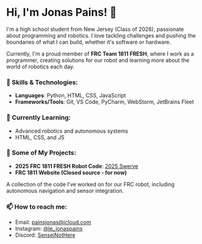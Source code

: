 # Hi, I'm Jonas Pains! 👋  
I'm a high school student from New Jersey (Class of 2026), passionate about programming and robotics. I love tackling challenges and pushing the boundaries of what I can build, whether it's software or hardware.

Currently, I'm a proud member of **FRC Team 1811 FRESH**, where I work as a programmer, creating solutions for our robot and learning more about the world of robotics each day.

### 🚀 Skills & Technologies:
- **Languages**: Python, HTML, CSS, JavaScript
- **Frameworks/Tools**: Git, VS Code, PyCharm, WebStorm, JetBrains Fleet

### 🌱 Currently Learning:
- Advanced robotics and autonomous systems
- HTML, CSS, and JS

### 📝 Some of My Projects:
- **2025 FRC 1811 FRESH Robot Code**: [2025 Swerve](https://github.com/SenseiNotHere/2025Swerve)
-  **FRC 1811 Website (Closed source - for now)**

  A collection of the code I’ve worked on for our FRC robot, including autonomous navigation and sensor integration.

### 📫 How to reach me:
- Email: [painsjonas@icloud.com](mailto:painsjonas@icloud.com)
- Instagram: [@le_jonaspains](instagram.com/le_jonaspains)
- Discord: [SenseiNotHere](discord.com/users/961762463823593523)
